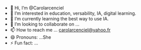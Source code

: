 - 👋 Hi, I’m @Carolarcenciel
- 👀 I’m interested in education, versability, IA, digital learning.
- 🌱 I’m currently learning the best way to use IA.
- 💞️ I’m looking to collaborate on ...
- 📫 How to reach me ... carolarcenciel@yahoo.fr
- 😄 Pronouns: ...She
- ⚡ Fun fact: ...

<!---
Carolarcenciel/Carolarcenciel is a ✨ special ✨ repository because its `README.md` (this file) appears on your GitHub profile.
You can click the Preview link to take a look at your changes.
--->
